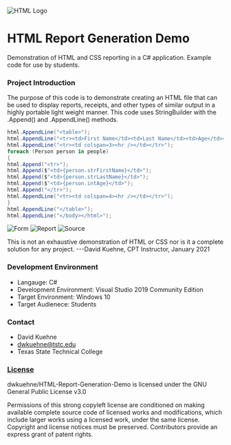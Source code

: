![HTML Logo](https://github.com/dwkuehne/HTML-Report-Generation-Demo/blob/master/HTML-Logo.png "HTML Logo") 
# HTML Report Generation Demo
Demonstration of HTML and CSS reporting in a C# application. 
Example code for use by students. 

### Project Introduction
The purpose of this code is to demonstrate creating an HTML file that can be used to display reports, receipts, and other types of similar output in a highly portable light weight manner. This code uses StringBuilder with the .Append() and .AppendLine() methods.
```csharp
html.AppendLine("<table>");
html.AppendLine("<tr><td>First Name</td><td>Last Name</td><td>Age</td></tr>");
html.AppendLine("<tr><td colspan=3><hr /></td></tr>");
foreach (Person person in people)
{
html.Append("<tr>");
html.Append($"<td>{person.strFirstName}</td>");
html.Append($"<td>{person.strLastName}</td>");
html.Append($"<td>{person.intAge}</td>");
html.Append("</tr>");
html.AppendLine("<tr><td colspan=4><hr /></td></tr>");
}
html.AppendLine("</table>");
html.AppendLine("</body></html>");
```

![Form](https://github.com/dwkuehne/HTML-Report-Generation-Demo/blob/master/form.png "Main Form")
![Report](https://github.com/dwkuehne/HTML-Report-Generation-Demo/blob/master/report.png "HTML Report")
![Source](https://github.com/dwkuehne/HTML-Report-Generation-Demo/blob/master/source.png "HTML Source")

This is not an exhaustive demonstration of HTML or CSS nor is it a complete solution for any project.
---David Kuehne, CPT Instructor, January 2021

### Development Environment

- Langauge: C#
- Development Environment: Visual Studio 2019 Community Edition
- Target Environment: Windows 10
- Target Audienece: Students

### Contact
- David Kuehne
- dwkuehne@tstc.edu
- Texas State Technical College

### <a href="https://github.com/dwkuehne/HTML-Report-Generation-Demo/blob/master/LICENSE" target="_blank">License</a>
dwkuehne/HTML-Report-Generation-Demo is licensed under the GNU General Public License v3.0

Permissions of this strong copyleft license are conditioned on making available complete source code of licensed works and modifications, which include larger works using a licensed work, under the same license. Copyright and license notices must be preserved. Contributors provide an express grant of patent rights.
